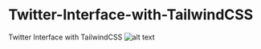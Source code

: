 # Twitter-Interface-with-TailwindCSS
Twitter Interface with TailwindCSS
![alt text](https://github.com/thenerepe/Twitter-Interface-with-TailwindCSS/blob/main/image.jpg?raw=true)
